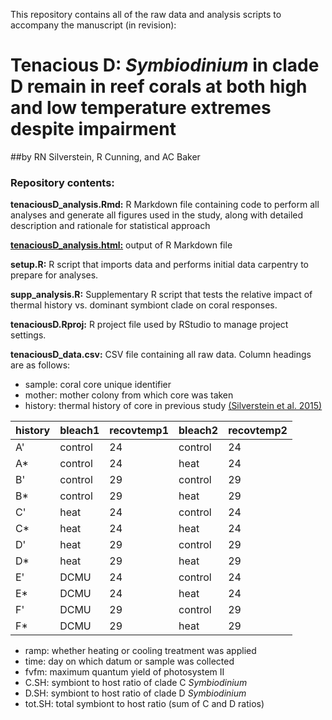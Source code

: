 This repository contains all of the raw data and analysis scripts to accompany the manuscript (in revision):

# Tenacious D: *Symbiodinium* in clade D remain in reef corals at both high and low temperature extremes despite impairment

##by RN Silverstein, R Cunning, and AC Baker

### Repository contents:

**tenaciousD_analysis.Rmd:** R Markdown file containing code to perform all analyses and generate all figures used in the study, along with detailed description and rationale for statistical approach

[**tenaciousD_analysis.html:**](tenaciousD_analysis.html) output of R Markdown file

**setup.R:** R script that imports data and performs initial data carpentry to prepare for analyses.

**supp_analysis.R:** Supplementary R script that tests the relative impact of thermal history vs. dominant symbiont clade on coral responses.

**tenaciousD.Rproj:** R project file used by RStudio to manage project settings.

**tenaciousD_data.csv:** CSV file containing all raw data. Column headings are as follows:

- sample: coral core unique identifier
- mother: mother colony from which core was taken
- history: thermal history of core in previous study [(Silverstein et al. 2015)](http://dx.doi.org/10.1111/gcb.12706)

| history | bleach1 | recovtemp1 | bleach2 | recovtemp2 |
|---------|---------|------------|---------|------------|
| A'      | control | 24         | control | 24         |
| A*      | control | 24         | heat    | 24         |
| B'      | control | 29         | control | 29         |
| B*      | control | 29         | heat    | 29         |
| C'      | heat    | 24         | control | 24         |
| C*      | heat    | 24         | heat    | 24         |
| D'      | heat    | 29         | control | 29         |
| D*      | heat    | 29         | heat    | 29         |
| E'      | DCMU    | 24         | control | 24         |
| E*      | DCMU    | 24         | heat    | 24         |
| F'      | DCMU    | 29         | control | 29         |
| F*      | DCMU    | 29         | heat    | 29         |

- ramp: whether heating or cooling treatment was applied
- time: day on which datum or sample was collected
- fvfm: maximum quantum yield of photosystem II
- C.SH: symbiont to host ratio of clade C *Symbiodinium*
- D.SH: symbiont to host ratio of clade D *Symbiodinium*
- tot.SH: total symbiont to host ratio (sum of C and D ratios)


